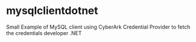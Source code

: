# mysqlclientdotnet
Small Example of MySQL client using CyberArk Credential Provider to fetch the credentials developer .NET

